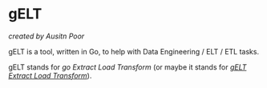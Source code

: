 # gELT

_created by Ausitn Poor_

gELT is a tool, written in Go, to help with Data Engineering / ELT / ETL tasks.

gELT stands for _go Extract Load Transform_ (or maybe it stands for [_gELT Extract Load Transform_](https://grpc.io/docs/what-is-grpc/faq/#what-does-grpc-stand-for)).


